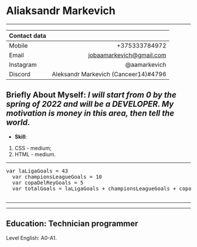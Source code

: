 # Aliaksandr Markevich
---
|Contact data||         
:------------------------------|----------------------:
Mobile    | +375333784972
Email     | jobaamarkevich@gmail.com
Instagram | @aamarkevich
Discord   | Aleksandr Markevich (Canceer14)#4796

## Briefly About Myself: *I will start from 0 by the spring of 2022 and will be a DEVELOPER. My motivation is money in this area, then tell the world.*

+ **Skill**:
1. CSS - medium;
2. HTML - medium.
---
  <pre>var laLigaGoals = 43
  var championsLeagueGoals = 10
  var copaDelReyGoals = 5
  var totalGoals = laLigaGoals + championsLeagueGoals + copaDelReyGoals
  </pre>
---

---
**Education:** Technician programmer
---

Level English: A0-A1.